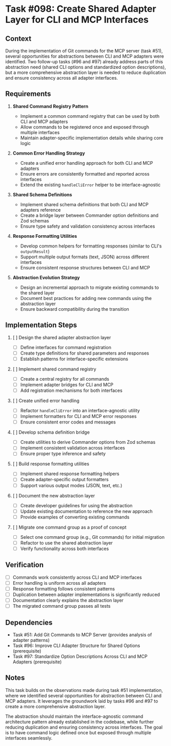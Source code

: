 # Task #098: Create Shared Adapter Layer for CLI and MCP Interfaces

## Context

During the implementation of Git commands for the MCP server (task #51), several opportunities for abstractions between CLI and MCP adapters were identified. Two follow-up tasks (#96 and #97) already address parts of this abstraction need (shared CLI options and standardized option descriptions), but a more comprehensive abstraction layer is needed to reduce duplication and ensure consistency across all adapter interfaces.

## Requirements

1. **Shared Command Registry Pattern**

   - Implement a common command registry that can be used by both CLI and MCP adapters
   - Allow commands to be registered once and exposed through multiple interfaces
   - Maintain adapter-specific implementation details while sharing core logic

2. **Common Error Handling Strategy**

   - Create a unified error handling approach for both CLI and MCP adapters
   - Ensure errors are consistently formatted and reported across interfaces
   - Extend the existing `handleCliError` helper to be interface-agnostic

3. **Shared Schema Definitions**

   - Implement shared schema definitions that both CLI and MCP adapters reference
   - Create a bridge layer between Commander option definitions and Zod schemas
   - Ensure type safety and validation consistency across interfaces

4. **Response Formatting Utilities**

   - Develop common helpers for formatting responses (similar to CLI's `outputResult`)
   - Support multiple output formats (text, JSON) across different interfaces
   - Ensure consistent response structures between CLI and MCP

5. **Abstraction Evolution Strategy**
   - Design an incremental approach to migrate existing commands to the shared layer
   - Document best practices for adding new commands using the abstraction layer
   - Ensure backward compatibility during the transition

## Implementation Steps

1. [ ] Design the shared adapter abstraction layer

   - [ ] Define interfaces for command registration
   - [ ] Create type definitions for shared parameters and responses
   - [ ] Establish patterns for interface-specific extensions

2. [ ] Implement shared command registry

   - [ ] Create a central registry for all commands
   - [ ] Implement adapter bridges for CLI and MCP
   - [ ] Add registration mechanisms for both interfaces

3. [ ] Create unified error handling

   - [ ] Refactor `handleCliError` into an interface-agnostic utility
   - [ ] Implement formatters for CLI and MCP error responses
   - [ ] Ensure consistent error codes and messages

4. [ ] Develop schema definition bridge

   - [ ] Create utilities to derive Commander options from Zod schemas
   - [ ] Implement consistent validation across interfaces
   - [ ] Ensure proper type inference and safety

5. [ ] Build response formatting utilities

   - [ ] Implement shared response formatting helpers
   - [ ] Create adapter-specific output formatters
   - [ ] Support various output modes (JSON, text, etc.)

6. [ ] Document the new abstraction layer

   - [ ] Create developer guidelines for using the abstraction
   - [ ] Update existing documentation to reference the new approach
   - [ ] Provide examples of converting existing commands

7. [ ] Migrate one command group as a proof of concept

   - [ ] Select one command group (e.g., Git commands) for initial migration
   - [ ] Refactor to use the shared abstraction layer
   - [ ] Verify functionality across both interfaces

## Verification

- [ ] Commands work consistently across CLI and MCP interfaces
- [ ] Error handling is uniform across all adapters
- [ ] Response formatting follows consistent patterns
- [ ] Duplication between adapter implementations is significantly reduced
- [ ] Documentation clearly explains the abstraction layer
- [ ] The migrated command group passes all tests

## Dependencies

- Task #51: Add Git Commands to MCP Server (provides analysis of adapter patterns)
- Task #96: Improve CLI Adapter Structure for Shared Options (prerequisite)
- Task #97: Standardize Option Descriptions Across CLI and MCP Adapters (prerequisite)

## Notes

This task builds on the observations made during task #51 implementation, where we identified several opportunities for abstraction between CLI and MCP adapters. It leverages the groundwork laid by tasks #96 and #97 to create a more comprehensive abstraction layer.

The abstraction should maintain the interface-agnostic command architecture pattern already established in the codebase, while further reducing duplication and ensuring consistency across interfaces. The goal is to have command logic defined once but exposed through multiple interfaces seamlessly. 
